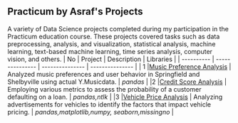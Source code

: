 ## Practicum by Asraf's Projects
A variety of Data Science projects completed during my participation in the Practicum education course. These projects covered tasks such as data preprocessing, analysis, and visualization, statistical analysis, machine learning, text-based machine learning, time series analysis, computer vision, and others.
| No | Project | Description | Libraries |
| ---------- | --------------- | --------------- | --------------- |
| 1 |[Music Preference Analysis](https://github.com/Shi42Ro/music_preference.git)    | Analyzed music preferences and user behavior in Springfield and Shelbyville using actual Y.Musicdata.    | *pandas*    |
|2 |[Credit Score Analysis](https://github.com/Shi42Ro/credit_score.git)    | Employing various metrics to assess the probability of a customer defaulting on a loan.    | *pandas,ntlk*    |
|3 |[Vehicle Price Analysis](https://github.com/Shi42Ro/vehicle_price.git)    | Analyzing advertisements for vehicles to identify the factors that impact vehicle pricing.    | *pandas,matplotlib,numpy, seaborn,missingno*    |
